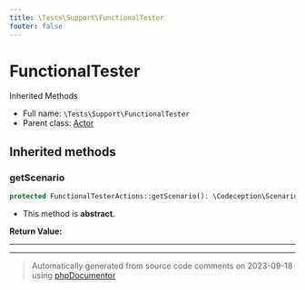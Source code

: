 ```yaml
---
title: \Tests\Support\FunctionalTester
footer: false
---
```


# FunctionalTester

Inherited Methods



* Full name: `\Tests\Support\FunctionalTester`
* Parent class: [Actor](../../../classes.md)





## Inherited methods

### getScenario



```php
protected FunctionalTesterActions::getScenario(): \Codeception\Scenario
```




* This method is **abstract**.




**Return Value:**





---


---
> Automatically generated from source code comments on 2023-09-18 using [phpDocumentor](http://www.phpdoc.org/)
